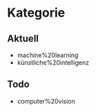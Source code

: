 
# Kategorie
## Aktuell
- machine%20learning
- künstliche%20intelligenz

## Todo
- computer%20vision 